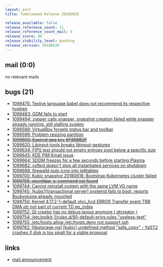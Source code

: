 ```yaml
---
layout: post
title: Tumbleweed Release 20180628

release_available: false
release_reference_count: 21
release_reference_count_mail: 0
release_score: 90
release_stability_level: pending
release_version: 20180628
---
```


## mail (0:0)

no relevant mails

## bugs (21)

<!--more-->

- [1099475: Texlive language babel does not recommend its respective hyphen](https://bugzilla.opensuse.org/show_bug.cgi?id=1099475)
- [1099483: GDM fails to start](https://bugzilla.opensuse.org/show_bug.cgi?id=1099483)
- [1099494: zypper calls snapper, snapshot creation failed while snapper already running, still stalling system](https://bugzilla.opensuse.org/show_bug.cgi?id=1099494)
- [1099589: VirtualBox forgets status bar and toolbar](https://bugzilla.opensuse.org/show_bug.cgi?id=1099589)
- [1099599: Problem resizing partition](https://bugzilla.opensuse.org/show_bug.cgi?id=1099599)
- ~~[1099600: Expired gpg key 6F88BB2F](https://bugzilla.opensuse.org/show_bug.cgi?id=1099600)~~
- [1099620: Libinput-tools breaks libinput-gestures](https://bugzilla.opensuse.org/show_bug.cgi?id=1099620)
- [1099634: FIPS test should not empty entropy pool below a specific size](https://bugzilla.opensuse.org/show_bug.cgi?id=1099634)
- [1099645: KDE PIM Kmail issue](https://bugzilla.opensuse.org/show_bug.cgi?id=1099645)
- [1099664: SDDM freezes for a few seconds before starting Plasma](https://bugzilla.opensuse.org/show_bug.cgi?id=1099664)
- [1099682: vsftpd doesn't stop all instantiated services on shutdown](https://bugzilla.opensuse.org/show_bug.cgi?id=1099682)
- [1099698: firewalld puts icmp into ip6tables](https://bugzilla.opensuse.org/show_bug.cgi?id=1099698)
- [1099700: Kubic snapshot 20180618: Bootstrap Kubernetes cluster failed](https://bugzilla.opensuse.org/show_bug.cgi?id=1099700)
- ~~[1099705: openldap: s: command not found](https://bugzilla.opensuse.org/show_bug.cgi?id=1099705)~~
- [1099744: Cannot reinstall system with the same LVM VG name](https://bugzilla.opensuse.org/show_bug.cgi?id=1099744)
- [1099745: \[kubic\]\[transactional server\] systemd fails to boot, reports $subvolume already mounted](https://bugzilla.opensuse.org/show_bug.cgi?id=1099745)
- [1099750: Kernel 4.17.2-1-default xhci_hcd ERROR Transfer event TRB DMA ptr not part of current TD ep_index](https://bugzilla.opensuse.org/show_bug.cgi?id=1099750)
- [1099752: Qt creator has no debug layout anymore ( qtcreator )](https://bugzilla.opensuse.org/show_bug.cgi?id=1099752)
- [1099754: /etc/polkit-1/rules.d/90-default-privs.rules "useless-text"](https://bugzilla.opensuse.org/show_bug.cgi?id=1099754)
- [1099755: /etc/hosts.allow /etc/hosts.deny not support ssh](https://bugzilla.opensuse.org/show_bug.cgi?id=1099755)
- [1099762: \[libstorage-ng\] \[kubic\] undefined method "safe_copy" - YaST2 crashes if disk is too small for a viable proposal](https://bugzilla.opensuse.org/show_bug.cgi?id=1099762)



## links

- [mail announcement](https://lists.opensuse.org/opensuse-factory/2018-06/msg00367.html)
